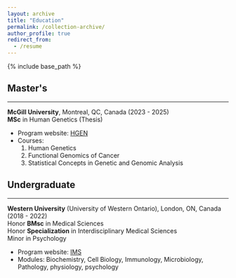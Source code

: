 ```yaml
---
layout: archive
title: "Education"
permalink: /collection-archive/
author_profile: true
redirect_from:
  - /resume
---
```


{% include base_path %}

## Master's
---
**McGill University**, Montreal, QC, Canada (2023 - 2025)  
**MSc** in Human Genetics (Thesis)
* Program website: [HGEN](https://www.mcgill.ca/humangenetics/)
* Courses:
   1. Human Genetics
   2. Functional Genomics of Cancer
   3. Statistical Concepts in Genetic and Genomic Analysis  

## Undergraduate
---
**Western University** (University of Western Ontario), London, ON, Canada (2018 - 2022)  
Honor **BMsc** in Medical Sciences  
Honor **Specialization** in Interdisciplinary Medical Sciences  
Minor in Psychology
* Program website: [IMS](https://www.schulich.uwo.ca/ims/index.html)
* Modules: Biochemistry, Cell Biology, Immunology, Microbiology, Pathology, physiology, psychology

